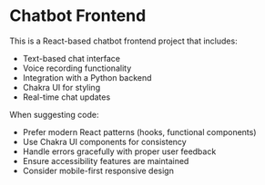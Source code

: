 <!-- Use this file to provide workspace-specific custom instructions to Copilot. For more details, visit https://code.visualstudio.com/docs/copilot/copilot-customization#_use-a-githubcopilotinstructionsmd-file -->

# Chatbot Frontend

This is a React-based chatbot frontend project that includes:
- Text-based chat interface
- Voice recording functionality
- Integration with a Python backend
- Chakra UI for styling
- Real-time chat updates

When suggesting code:
- Prefer modern React patterns (hooks, functional components)
- Use Chakra UI components for consistency
- Handle errors gracefully with proper user feedback
- Ensure accessibility features are maintained
- Consider mobile-first responsive design
